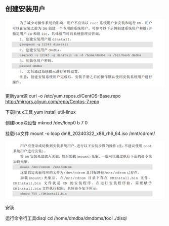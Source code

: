 ## 创建安装用户

![image-20240714120534813](image-20240714120534813.png)

更新yum源
curl -o /etc/yum.repos.d/CentOS-Base.repo http://mirrors.aliyun.com/repo/Centos-7.repo

下载linux工具
yum install util-linux

创建loop块设备
mknod /dev/loop0 b 7 0

挂载iso文件
mount -o loop dm8_20240322_x86_rh6_64.iso /mnt/cdrom/

![image-20240714154023354](image-20240714154023354.png)

安装

运行命令行工具disql
cd /home/dmdba/dmdbms/tool
./disql
